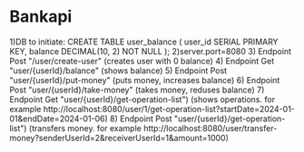 # Bankapi
1)DB to initiate:
  CREATE TABLE user_balance (
      user_id SERIAL PRIMARY KEY,
      balance DECIMAL(10, 2) NOT NULL
  );
2)server.port=8080
3) Endpoint Post "/user/create-user" (creates user with 0 balance)
4) Endpoint Get "user/{userId}/balance" (shows balance)
5) Endpoint Post "user/{userId}/put-money" (puts money, increases balance)
6) Endpoint Post "user/{userId}/take-money" (takes money, reduses balance)
7) Endpoint Get "user/{userId}/get-operation-list") (shows operations. for example http://localhost:8080/user/1/get-operation-list?startDate=2024-01-01&endDate=2024-01-06)
8) Endpoint Post "user/{userId}/get-operation-list") (transfers money. for example http://localhost:8080/user/transfer-money?senderUserId=2&receiverUserId=1&amount=1000)
